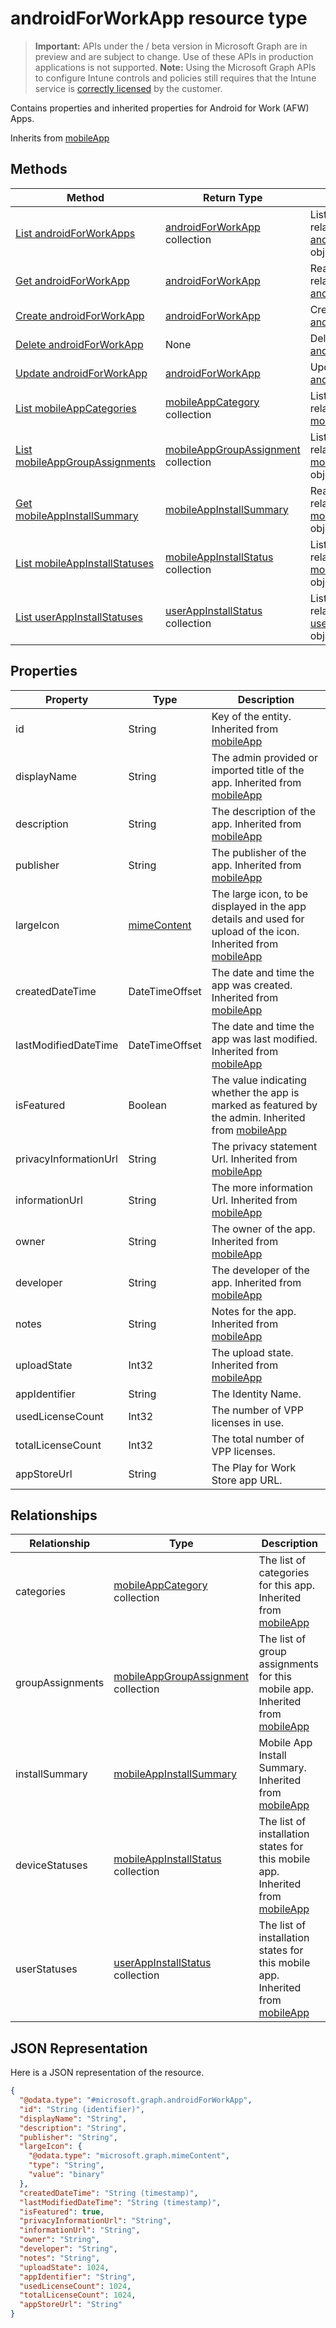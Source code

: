 ﻿# androidForWorkApp resource type

> **Important:** APIs under the / beta version in Microsoft Graph are in preview and are subject to change. Use of these APIs in production applications is not supported.
> **Note:** Using the Microsoft Graph APIs to configure Intune controls and policies still requires that the Intune service is [correctly licensed](https://go.microsoft.com/fwlink/?linkid=839381) by the customer.

Contains properties and inherited properties for Android for Work (AFW) Apps.

Inherits from [mobileApp](https://developer.microsoft.com/en-us/graph/docs/api-reference/beta/api/resources/intune_apps_mobileapp.md)

## Methods
|Method|Return Type|Description|
|---|---|---|
|[List androidForWorkApps](https://developer.microsoft.com/en-us/graph/docs/api-reference/beta/api/api/intune_apps_androidforworkapp_list.md)|[androidForWorkApp](https://developer.microsoft.com/en-us/graph/docs/api-reference/beta/api/resources/intune_apps_androidforworkapp.md) collection|List properties and relationships of the [androidForWorkApp](https://developer.microsoft.com/en-us/graph/docs/api-reference/beta/api/resources/intune_apps_androidforworkapp.md) objects.|
|[Get androidForWorkApp](https://developer.microsoft.com/en-us/graph/docs/api-reference/beta/api/api/intune_apps_androidforworkapp_get.md)|[androidForWorkApp](https://developer.microsoft.com/en-us/graph/docs/api-reference/beta/api/resources/intune_apps_androidforworkapp.md)|Read properties and relationships of the [androidForWorkApp](https://developer.microsoft.com/en-us/graph/docs/api-reference/beta/api/resources/intune_apps_androidforworkapp.md) object.|
|[Create androidForWorkApp](https://developer.microsoft.com/en-us/graph/docs/api-reference/beta/api/api/intune_apps_androidforworkapp_create.md)|[androidForWorkApp](https://developer.microsoft.com/en-us/graph/docs/api-reference/beta/api/resources/intune_apps_androidforworkapp.md)|Create a new [androidForWorkApp](https://developer.microsoft.com/en-us/graph/docs/api-reference/beta/api/resources/intune_apps_androidforworkapp.md) object.|
|[Delete androidForWorkApp](https://developer.microsoft.com/en-us/graph/docs/api-reference/beta/api/api/intune_apps_androidforworkapp_delete.md)|None|Deletes a [androidForWorkApp](https://developer.microsoft.com/en-us/graph/docs/api-reference/beta/api/resources/intune_apps_androidforworkapp.md).|
|[Update androidForWorkApp](https://developer.microsoft.com/en-us/graph/docs/api-reference/beta/api/api/intune_apps_androidforworkapp_update.md)|[androidForWorkApp](https://developer.microsoft.com/en-us/graph/docs/api-reference/beta/api/resources/intune_apps_androidforworkapp.md)|Update the properties of a [androidForWorkApp](https://developer.microsoft.com/en-us/graph/docs/api-reference/beta/api/resources/intune_apps_androidforworkapp.md) object.|
|[List mobileAppCategories](https://developer.microsoft.com/en-us/graph/docs/api-reference/beta/api/api/intune_apps_mobileappcategory_list.md)|[mobileAppCategory](https://developer.microsoft.com/en-us/graph/docs/api-reference/beta/api/resources/intune_apps_mobileappcategory.md) collection|List properties and relationships of the [mobileAppCategory](https://developer.microsoft.com/en-us/graph/docs/api-reference/beta/api/resources/intune_apps_mobileappcategory.md) objects.|
|[List mobileAppGroupAssignments](https://developer.microsoft.com/en-us/graph/docs/api-reference/beta/api/api/intune_apps_mobileappgroupassignment_list.md)|[mobileAppGroupAssignment](https://developer.microsoft.com/en-us/graph/docs/api-reference/beta/api/resources/intune_apps_mobileappgroupassignment.md) collection|List properties and relationships of the [mobileAppGroupAssignment](https://developer.microsoft.com/en-us/graph/docs/api-reference/beta/api/resources/intune_apps_mobileappgroupassignment.md) objects.|
|[Get mobileAppInstallSummary](https://developer.microsoft.com/en-us/graph/docs/api-reference/beta/api/api/intune_apps_mobileappinstallsummary_get.md)|[mobileAppInstallSummary](https://developer.microsoft.com/en-us/graph/docs/api-reference/beta/api/resources/intune_apps_mobileappinstallsummary.md)|Read properties and relationships of the [mobileAppInstallSummary](https://developer.microsoft.com/en-us/graph/docs/api-reference/beta/api/resources/intune_apps_mobileappinstallsummary.md) object.|
|[List mobileAppInstallStatuses](https://developer.microsoft.com/en-us/graph/docs/api-reference/beta/api/api/intune_apps_mobileappinstallstatus_list.md)|[mobileAppInstallStatus](https://developer.microsoft.com/en-us/graph/docs/api-reference/beta/api/resources/intune_apps_mobileappinstallstatus.md) collection|List properties and relationships of the [mobileAppInstallStatus](https://developer.microsoft.com/en-us/graph/docs/api-reference/beta/api/resources/intune_apps_mobileappinstallstatus.md) objects.|
|[List userAppInstallStatuses](https://developer.microsoft.com/en-us/graph/docs/api-reference/beta/api/api/intune_apps_userappinstallstatus_list.md)|[userAppInstallStatus](https://developer.microsoft.com/en-us/graph/docs/api-reference/beta/api/resources/intune_apps_userappinstallstatus.md) collection|List properties and relationships of the [userAppInstallStatus](https://developer.microsoft.com/en-us/graph/docs/api-reference/beta/api/resources/intune_apps_userappinstallstatus.md) objects.|

## Properties
|Property|Type|Description|
|---|---|---|
|id|String|Key of the entity. Inherited from [mobileApp](https://developer.microsoft.com/en-us/graph/docs/api-reference/beta/api/resources/intune_apps_mobileapp.md)|
|displayName|String|The admin provided or imported title of the app. Inherited from [mobileApp](https://developer.microsoft.com/en-us/graph/docs/api-reference/beta/api/resources/intune_apps_mobileapp.md)|
|description|String|The description of the app. Inherited from [mobileApp](https://developer.microsoft.com/en-us/graph/docs/api-reference/beta/api/resources/intune_apps_mobileapp.md)|
|publisher|String|The publisher of the app. Inherited from [mobileApp](https://developer.microsoft.com/en-us/graph/docs/api-reference/beta/api/resources/intune_apps_mobileapp.md)|
|largeIcon|[mimeContent](https://developer.microsoft.com/en-us/graph/docs/api-reference/beta/api/resources/intune_apps_mimecontent.md)|The large icon, to be displayed in the app details and used for upload of the icon. Inherited from [mobileApp](https://developer.microsoft.com/en-us/graph/docs/api-reference/beta/api/resources/intune_apps_mobileapp.md)|
|createdDateTime|DateTimeOffset|The date and time the app was created. Inherited from [mobileApp](https://developer.microsoft.com/en-us/graph/docs/api-reference/beta/api/resources/intune_apps_mobileapp.md)|
|lastModifiedDateTime|DateTimeOffset|The date and time the app was last modified. Inherited from [mobileApp](https://developer.microsoft.com/en-us/graph/docs/api-reference/beta/api/resources/intune_apps_mobileapp.md)|
|isFeatured|Boolean|The value indicating whether the app is marked as featured by the admin. Inherited from [mobileApp](https://developer.microsoft.com/en-us/graph/docs/api-reference/beta/api/resources/intune_apps_mobileapp.md)|
|privacyInformationUrl|String|The privacy statement Url. Inherited from [mobileApp](https://developer.microsoft.com/en-us/graph/docs/api-reference/beta/api/resources/intune_apps_mobileapp.md)|
|informationUrl|String|The more information Url. Inherited from [mobileApp](https://developer.microsoft.com/en-us/graph/docs/api-reference/beta/api/resources/intune_apps_mobileapp.md)|
|owner|String|The owner of the app. Inherited from [mobileApp](https://developer.microsoft.com/en-us/graph/docs/api-reference/beta/api/resources/intune_apps_mobileapp.md)|
|developer|String|The developer of the app. Inherited from [mobileApp](https://developer.microsoft.com/en-us/graph/docs/api-reference/beta/api/resources/intune_apps_mobileapp.md)|
|notes|String|Notes for the app. Inherited from [mobileApp](https://developer.microsoft.com/en-us/graph/docs/api-reference/beta/api/resources/intune_apps_mobileapp.md)|
|uploadState|Int32|The upload state. Inherited from [mobileApp](https://developer.microsoft.com/en-us/graph/docs/api-reference/beta/api/resources/intune_apps_mobileapp.md)|
|appIdentifier|String|The Identity Name.|
|usedLicenseCount|Int32|The number of VPP licenses in use.|
|totalLicenseCount|Int32|The total number of VPP licenses.|
|appStoreUrl|String|The Play for Work Store app URL.|

## Relationships
|Relationship|Type|Description|
|---|---|---|
|categories|[mobileAppCategory](https://developer.microsoft.com/en-us/graph/docs/api-reference/beta/api/resources/intune_apps_mobileappcategory.md) collection|The list of categories for this app. Inherited from [mobileApp](https://developer.microsoft.com/en-us/graph/docs/api-reference/beta/api/resources/intune_apps_mobileapp.md)|
|groupAssignments|[mobileAppGroupAssignment](https://developer.microsoft.com/en-us/graph/docs/api-reference/beta/api/resources/intune_apps_mobileappgroupassignment.md) collection|The list of group assignments for this mobile app. Inherited from [mobileApp](https://developer.microsoft.com/en-us/graph/docs/api-reference/beta/api/resources/intune_apps_mobileapp.md)|
|installSummary|[mobileAppInstallSummary](https://developer.microsoft.com/en-us/graph/docs/api-reference/beta/api/resources/intune_apps_mobileappinstallsummary.md)|Mobile App Install Summary. Inherited from [mobileApp](https://developer.microsoft.com/en-us/graph/docs/api-reference/beta/api/resources/intune_apps_mobileapp.md)|
|deviceStatuses|[mobileAppInstallStatus](https://developer.microsoft.com/en-us/graph/docs/api-reference/beta/api/resources/intune_apps_mobileappinstallstatus.md) collection|The list of installation states for this mobile app. Inherited from [mobileApp](https://developer.microsoft.com/en-us/graph/docs/api-reference/beta/api/resources/intune_apps_mobileapp.md)|
|userStatuses|[userAppInstallStatus](https://developer.microsoft.com/en-us/graph/docs/api-reference/beta/api/resources/intune_apps_userappinstallstatus.md) collection|The list of installation states for this mobile app. Inherited from [mobileApp](https://developer.microsoft.com/en-us/graph/docs/api-reference/beta/api/resources/intune_apps_mobileapp.md)|

## JSON Representation
Here is a JSON representation of the resource.
<!-- {
  "blockType": "resource",
  "keyProperty": "id",
  "@odata.type": "microsoft.graph.androidForWorkApp"
}
-->
```json
{
  "@odata.type": "#microsoft.graph.androidForWorkApp",
  "id": "String (identifier)",
  "displayName": "String",
  "description": "String",
  "publisher": "String",
  "largeIcon": {
    "@odata.type": "microsoft.graph.mimeContent",
    "type": "String",
    "value": "binary"
  },
  "createdDateTime": "String (timestamp)",
  "lastModifiedDateTime": "String (timestamp)",
  "isFeatured": true,
  "privacyInformationUrl": "String",
  "informationUrl": "String",
  "owner": "String",
  "developer": "String",
  "notes": "String",
  "uploadState": 1024,
  "appIdentifier": "String",
  "usedLicenseCount": 1024,
  "totalLicenseCount": 1024,
  "appStoreUrl": "String"
}
```



